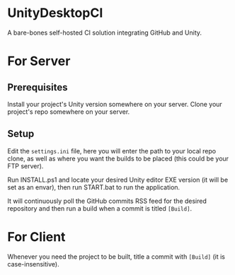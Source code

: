 # UnityDesktopCI

A bare-bones self-hosted CI solution integrating GitHub and Unity.
 
# For Server

## Prerequisites

Install your project's Unity version somewhere on your server. Clone your project's repo somewhere on your server.

## Setup

Edit the `settings.ini` file, here you will enter the path to your local repo clone, as well as where you want the builds to be placed (this could be your FTP server).

Run INSTALL.ps1 and locate your desired Unity editor EXE version (it will be set as an envar), then run START.bat to run the application.

It will continuously poll the GitHub commits RSS feed for the desired repository and then run a build when a commit is titled `[Build]`.

# For Client

Whenever you need the project to be built, title a commit with `[Build]` (it is case-insensitive).
